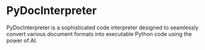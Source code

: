 # PyDocInterpreter
PyDocInterpreter is a sophisticated code interpreter designed to seamlessly convert various document formats into executable Python code using the power of AI.
